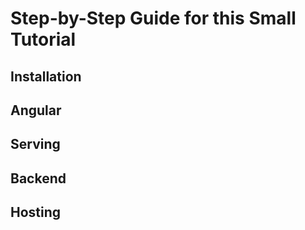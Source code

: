 # Step-by-Step Guide for this Small Tutorial

## Installation
## Angular
## Serving
## Backend
## Hosting